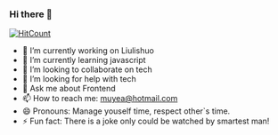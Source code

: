 ### Hi there 👋

[![HitCount](http://hits.dwyl.com/moyea/moyea.svg)](http://hits.dwyl.com/moyea/moyea)

<!--
**moyea/moyea** is a ✨ _special_ ✨ repository because its `README.md` (this file) appears on your GitHub profile.

Here are some ideas to get you started:
-->
- 🔭 I’m currently working on Liulishuo
- 🌱 I’m currently learning javascript
- 👯 I’m looking to collaborate on tech
- 🤔 I’m looking for help with tech
- 💬 Ask me about Frontend
- 📫 How to reach me: muyea@hotmail.com
- 😄 Pronouns: Manage youself time, respect other`s time.
- ⚡ Fun fact: There is a joke only could be watched by smartest man!

